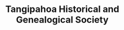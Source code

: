 ---
layout: repo
title: "Tangipahoa Historical and Genealogical Society"
id: 24911
permalink: repos/24911/
---
